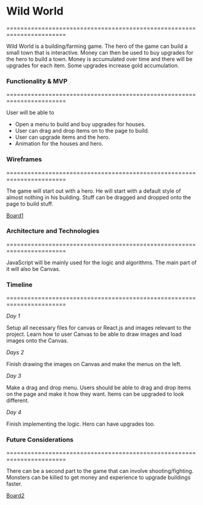 # Wild World
=======================================================================

Wild World is a building/farming game. The hero of the game can build a small town that is interactive. Money can then be used to buy upgrades for the hero to build a town. Money is accumulated over time and there will be upgrades for each item. Some upgrades increase gold accumulation.

### Functionality & MVP
=======================================================================

User will be able to
* Open a menu to build and buy upgrades for houses.
* User can drag and drop items on to the page to build.
* User can upgrade items and the hero.
* Animation for the houses and hero.

### Wireframes
=======================================================================

The game will start out with a hero. He will start with a default style of almost nothing in his building. Stuff can be dragged and dropped onto the page to build stuff.

[Board1](docs/wireframe-board1.png)


### Architecture and Technologies
=======================================================================

JavaScript will be mainly used for the logic and algorithms. The main part of it will also be Canvas.


### Timeline
=======================================================================

*Day 1*

Setup all necessary files for canvas or React.js and images relevant to the project. Learn how to user Canvas to be able to draw images and load images onto the Canvas. 

*Days 2*

Finish drawing the images on Canvas and make the menus on the left.

*Day 3*

Make a drag and drop menu. Users should be able to drag and drop items on the page and make it how they want. Items can be upgraded to look different.

*Day 4*

Finish implementing the logic. Hero can have upgrades too.


### Future Considerations
=======================================================================

There can be a second part to the game that can involve shooting/fighting. Monsters can be killed to get money and experience to upgrade buildings faster.

[Board2](docs/fighting-board2.png)
